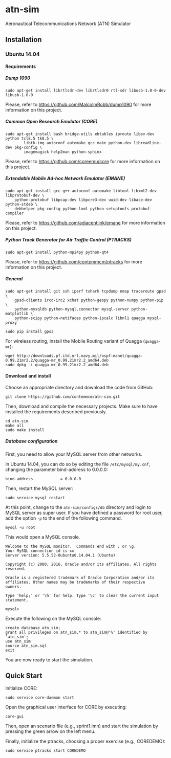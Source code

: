 # atn-sim
Aeronautical Telecommunications Network (ATN) Simulator

## Installation

### Ubuntu 14.04

#### Requirements

##### Dump 1090
```
sudo apt-get install librtlsdr-dev librtlsdr0 rtl-sdr libusb-1.0-0-dev libusb-1.0-0
```

Please, refer to https://github.com/MalcolmRobb/dump1090 for more information on this project.

##### Common Open Research Emulator (CORE)
```
sudo apt-get install bash bridge-utils ebtables iproute libev-dev python tcl8.5 tk8.5 \
        libtk-img autoconf automake gcc make python-dev libreadline-dev pkg-config \
        imagemagick help2man python-sphinx
```

Please, refer to https://github.com/coreemu/core for more information on this project.

##### Extendable Mobile Ad-hoc Network Emulator (EMANE)
```
sudo apt-get install gcc g++ autoconf automake libtool libxml2-dev libprotobuf-dev \
    python-protobuf libpcap-dev libpcre3-dev uuid-dev libace-dev python-stdeb \
    debhelper pkg-config python-lxml python-setuptools protobuf-compiler
```

Please, refer to https://github.com/adjacentlink/emane for more information on this project.

##### Python Track Generator for Air Traffic Control (PTRACKS)
```
sudo apt-get install python-mpi4py python-qt4
```

Please, refer to https://github.com/contemmcm/ptracks for more information on this project.
 
##### General 
```
sudo apt-get install git ssh iperf tshark tcpdump nmap traceroute gpsd \
    gpsd-clients ircd-irc2 xchat python-geopy python-numpy python-pip \
    python-mysqldb python-mysql.connector mysql-server python-matplotlib \
    python-scipy python-netifaces python-ipcalc libnl1 quagga mysql-proxy
```

```
sudo pip install gps3
```

For wireless routing, install the Mobile Routing variant of Quagga (`quagga-mr`):

```
wget http://downloads.pf.itd.nrl.navy.mil/ospf-manet/quagga-0.99.21mr2.2/quagga-mr_0.99.21mr2.2_amd64.deb
sudo dpkg -i quagga-mr_0.99.21mr2.2_amd64.deb
```
#### Download and install

Choose an appropriate directory and download the code from GitHub:
 
```
git clone https://github.com/contemmcm/atn-sim.git
```

Then, download and compile the necessary projects. Make sure to have installed the requirements described previously.

```
cd atn-sim
make all
sudo make install
```

##### Database configuration

First, you need to allow your MySQL server from other networks.

In Ubuntu 14.04, you can do so by editing the file `/etc/mysql/my.cnf`, changing the parameter bind-address to 0.0.0.0:

```
bind-address            = 0.0.0.0
```

Then, restart the MySQL server:

```
sudo service mysql restart
```

At this point, change to the `atn-sim/configs/db` directory and login  to MySQL server as super user. If you have defined a password for root user, add the option `-p` to the end of the following command.
```
mysql -u root
```

This would open a MySQL console.

```
Welcome to the MySQL monitor.  Commands end with ; or \g.
Your MySQL connection id is xx
Server version: 5.5.52-0ubuntu0.14.04.1 (Ubuntu)

Copyright (c) 2000, 2016, Oracle and/or its affiliates. All rights reserved.

Oracle is a registered trademark of Oracle Corporation and/or its
affiliates. Other names may be trademarks of their respective
owners.

Type 'help;' or '\h' for help. Type '\c' to clear the current input statement.

mysql> 
```

Execute the following on the MySQL console:

```
create database atn_sim;
grant all privileges on atn_sim.* to atn_sim@'%' identified by 'atn_sim';
use atn_sim
source atn_sim.sql
exit
```

You are now ready to start the simulation.

## Quick Start

Initialize CORE:

```
sudo service core-daemon start
```

Open the graphical user interface for CORE by executing:

```
core-gui
```

Then, open an scenario file (e.g., sprint1.imn) and start the simulation by pressing the green arrow on the left menu.

Finally, initialize the ptracks, choosing a proper exercise (e.g., COREDEMO):

```
sudo service ptracks start COREDEMO
```
